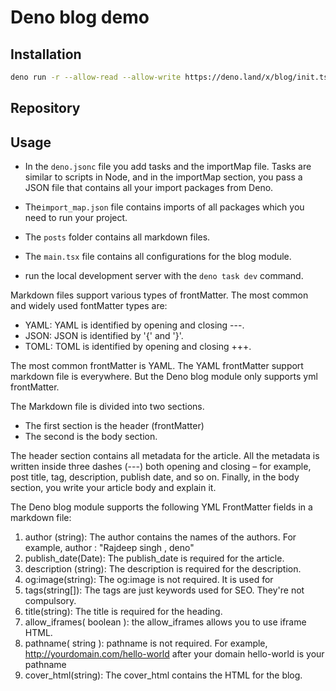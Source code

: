 # Deno blog demo

## Installation

```bash
deno run -r --allow-read --allow-write https://deno.land/x/blog/init.ts my-deno-demo-blog-name
```

## Repository

## Usage

- In the `deno.jsonc` file you add tasks and the importMap file. Tasks are
  similar to scripts in Node, and in the importMap section, you pass a JSON file
  that contains all your import packages from Deno.
- The`import_map.json` file contains imports of all packages which you need to
  run your project.
- The `posts` folder contains all markdown files.
- The `main.tsx` file contains all configurations for the blog module.

- run the local development server with the `deno task dev` command.

Markdown files support various types of frontMatter. The most common and widely
used fontMatter types are:

- YAML: YAML is identified by opening and closing ---.
- JSON: JSON is identified by '{' and '}'.
- TOML: TOML is identified by opening and closing +++.

The most common frontMatter is YAML. The YAML frontMatter support markdown file
is everywhere. But the Deno blog module only supports yml frontMatter.

The Markdown file is divided into two sections.

- The first section is the header (frontMatter)
- The second is the body section.

The header section contains all metadata for the article. All the metadata is
written inside three dashes (---) both opening and closing – for example, post
title, tag, description, publish date, and so on. Finally, in the body section,
you write your article body and explain it.

The Deno blog module supports the following YML FrontMatter fields in a markdown
file:

1. author (string): The author contains the names of the authors. For example,
   author : "Rajdeep singh , deno"
2. publish_date(Date): The publish_date is required for the article.
3. description (string): The description is required for the description.
4. og:image(string): The og:image is not required. It is used for
   <meta property="og:image" content="assets/images/Title-tag-In-HTML-5.jpg">
5. tags(string[]): The tags are just keywords used for SEO. They're not
   compulsory.
6. title(string): The title is required for the heading.
7. allow_iframes( boolean ): the allow_iframes allows you to use iframe HTML.
8. pathname( string ): pathname is not required. For example,
   http://yourdomain.com/hello-world after your domain hello-world is your
   pathname
9. cover_html(string): The cover_html contains the HTML for the blog.
